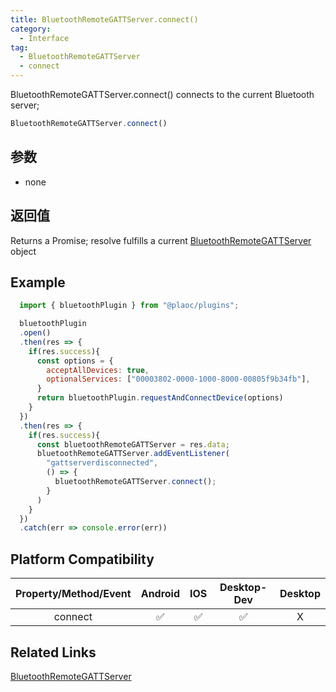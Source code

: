 ```yaml
---
title: BluetoothRemoteGATTServer.connect()
category:
  - Interface
tag:
  - BluetoothRemoteGATTServer
  - connect 
---
```


BluetoothRemoteGATTServer.connect() connects to the current Bluetooth server;

```js
BluetoothRemoteGATTServer.connect()
```

## 参数

  - none

## 返回值

  Returns a Promise; resolve fulfills a current [BluetoothRemoteGATTServer](./index.md) object

## Example
```js
  import { bluetoothPlugin } from "@plaoc/plugins";

  bluetoothPlugin
  .open()
  .then(res => {
    if(res.success){
      const options = {
        acceptAllDevices: true,
        optionalServices: ["00003802-0000-1000-8000-00805f9b34fb"],
      }
      return bluetoothPlugin.requestAndConnectDevice(options)
    }
  })
  .then(res => {
    if(res.success){
      const bluetoothRemoteGATTServer = res.data;
      bluetoothRemoteGATTServer.addEventListener(
        "gattserverdisconnected",
        () => {
          bluetoothRemoteGATTServer.connect();
        }
      )
    }
  })
  .catch(err => console.error(err))
```

## Platform Compatibility

| Property/Method/Event  | Android | IOS | Desktop-Dev | Desktop |
|:----------------------:|:-------:|:---:|:-----------:|:-------:|
| connect                | ✅       | ✅  | ✅          | X       |

## Related Links
[BluetoothRemoteGATTServer](./index.md)


